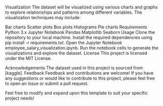 
Visualization
The dataset will be visualized using various charts and graphs to explore relationships and patterns among different variables. The visualization techniques may include:

Bar charts
Scatter plots
Box plots
Histograms
Pie charts
Requirements
Python 3.x
Jupyter Notebook
Pandas
Matplotlib
Seaborn
Usage
Clone the repository to your local machine.
Install the required dependencies using pip install -r requirements.txt.
Open the Jupyter Notebook employee_salary_visualization.ipynb.
Run the notebook cells to generate the visualizations and explore the dataset.
License
This project is licensed under the MIT License.

Acknowledgements
The dataset used in this project is sourced from [kaggle].
Feedback
Feedback and contributions are welcome! If you have any suggestions or would like to contribute to this project, please feel free to open an issue or submit a pull request.

Feel free to modify and expand upon this template to suit your specific project needs!






